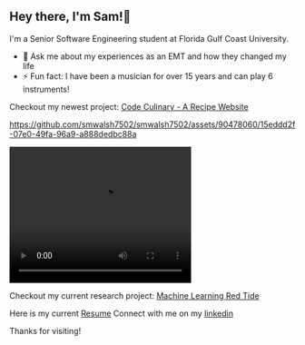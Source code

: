 ## Hey there, I'm Sam!👋

I'm a Senior Software Engineering student at Florida Gulf Coast University.

- 💬 Ask me about my experiences as an EMT and how they changed my life
- ⚡ Fun fact: I have been a musician for over 15 years and can play 6 instruments!

Checkout my newest project: [Code Culinary - A Recipe Website](https://github.com/smwalsh7502/Recipe-Database-Website)

https://github.com/smwalsh7502/smwalsh7502/assets/90478060/15eddd2f-07e0-49fa-96a9-a888dedbc88a

<video width="320" height="240" controls>
  <source src="[path/to/your/video.mp4](https://github.com/smwalsh7502/smwalsh7502/assets/90478060/15eddd2f-07e0-49fa-96a9-a888dedbc88a)" type="video/mp4">
</video>

Checkout my current research project: [Machine Learning Red Tide](https://github.com/smwalsh7502/ML_RedTide)

Here is my current [Resume](https://github.com/smwalsh7502/smwalsh7502/blob/main/Sam_Walsh_Engineer_Resume.pdf)
Connect with me on my [linkedin](https://www.linkedin.com/in/sam-mwalsh/)

Thanks for visiting!
